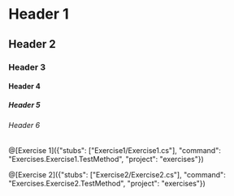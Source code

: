 
# Header 1

## Header 2

### Header 3

#### Header 4

##### Header 5

###### Header 6

@[Exercise 1]({"stubs": ["Exercise1/Exercise1.cs"], "command": "Exercises.Exercise1.TestMethod", "project": "exercises"})

@[Exercise 2]({"stubs": ["Exercise2/Exercise2.cs"], "command": "Exercises.Exercise2.TestMethod", "project": "exercises"})
